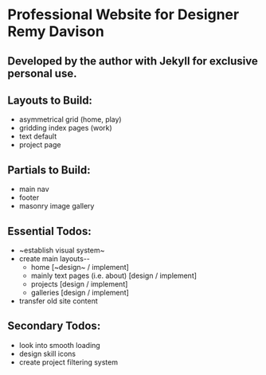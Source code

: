 # Professional Website for Designer Remy Davison
## Developed by the author with Jekyll for exclusive personal use.

## Layouts to Build:
* asymmetrical grid (home, play)
* gridding index pages (work)
* text default
* project page

## Partials to Build:
* main nav
* footer
* masonry image gallery

## Essential Todos:
* ~establish visual system~
* create main layouts--
  * home [~design~ / implement]
  * mainly text pages (i.e. about) [design / implement]
  * projects [design / implement]
  * galleries [design / implement]
* transfer old site content

## Secondary Todos:
* look into smooth loading
* design skill icons
* create project filtering system
